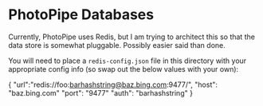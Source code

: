 PhotoPipe Databases
=

Currently, PhotoPipe uses Redis, but I am trying to architect this so that the data store is somewhat pluggable.  Possibly easier said than done.

You will need to place a `redis-config.json` file in this directory with your appropriate config info (so swap out the below values with your own):

{
  "url":"redis://foo:barhashstring@baz.bing.com:9477/",
  "host": "baz.bing.com"
  "port": "9477"
  "auth": "barhashstring"
}
